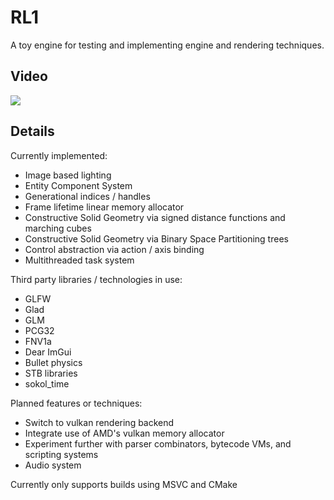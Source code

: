 # RL1

A toy engine for testing and implementing engine and rendering techniques.

## **Video**
[![](https://i.imgur.com/d03TeoN.png)](https://vimeo.com/313102703)

## **Details**

Currently implemented:

* Image based lighting
* Entity Component System
* Generational indices / handles
* Frame lifetime linear memory allocator
* Constructive Solid Geometry via signed distance functions and marching cubes
* Constructive Solid Geometry via Binary Space Partitioning trees
* Control abstraction via action / axis binding
* Multithreaded task system

Third party libraries / technologies in use:

* GLFW
* Glad
* GLM
* PCG32
* FNV1a
* Dear ImGui
* Bullet physics
* STB libraries
* sokol_time

Planned features or techniques:

* Switch to vulkan rendering backend
* Integrate use of AMD's vulkan memory allocator
* Experiment further with parser combinators, bytecode VMs, and scripting systems
* Audio system


Currently only supports builds using MSVC and CMake
